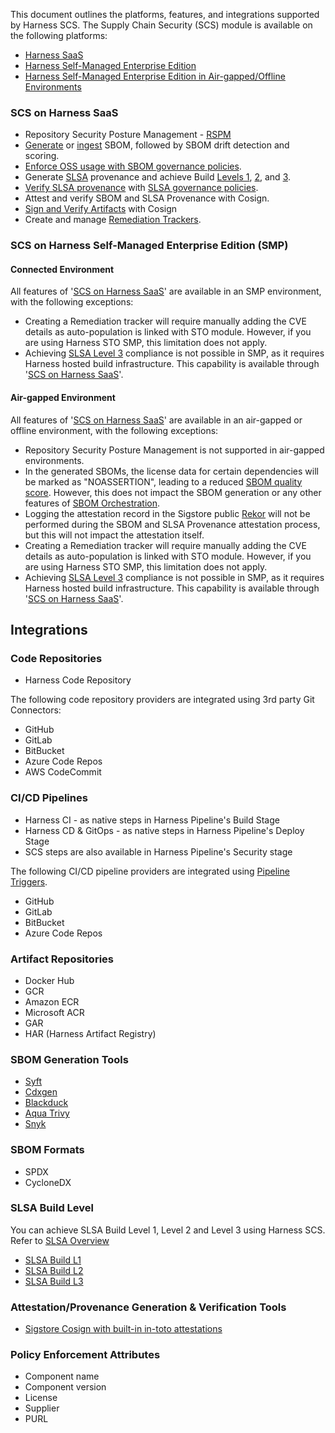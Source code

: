 This document outlines the platforms, features, and integrations supported by Harness SCS.
The Supply Chain Security (SCS) module is available on the following platforms:
- [Harness SaaS](#scs-on-harness-saas)
- [Harness Self-Managed Enterprise Edition](#connected-environment)
- [Harness Self-Managed Enterprise Edition in Air-gapped/Offline Environments](#air-gapped-environment)

### SCS on Harness SaaS
- Repository Security Posture Management - [RSPM](/docs/software-supply-chain-assurance/repository-security-posture-management-rspm.md)
- [Generate](../sbom/generate-sbom.md) or [ingest](/docs/software-supply-chain-assurance/sbom/ingest-sbom-data) SBOM, followed by SBOM drift detection and scoring.
- [Enforce OSS usage with SBOM governance policies](/docs/software-supply-chain-assurance/sbom-policies/enforce-sbom-policies).
- Generate [SLSA](../slsa/overview.md) provenance and achieve Build [Levels 1](/docs/software-supply-chain-assurance/slsa/overview.md#how-to-comply-with-slsa-level-1), [2](/docs/software-supply-chain-assurance/slsa/overview.md#how-to-comply-with-slsa-level-2), and [3](/docs/software-supply-chain-assurance/slsa/overview.md#how-to-comply-with-slsa-level-3).
- [Verify SLSA provenance](../slsa/verify-slsa.md) with [SLSA governance policies](/docs/software-supply-chain-assurance/slsa/verify-slsa.md#enforce-policies-on-slsa-provenance).
- Attest and verify SBOM and SLSA Provenance with Cosign.
- [Sign and Verify Artifacts](/docs/software-supply-chain-assurance/artifact/sign-artifacts.md) with Cosign
- Create and manage [Remediation Trackers](../remediation-tracker/overview.md).

### SCS on Harness Self-Managed Enterprise Edition (SMP)

#### Connected Environment
All features of '[SCS on Harness SaaS](#scs-on-harness-saas)' are available in an SMP environment, with the following exceptions:

- Creating a Remediation tracker will require manually adding the CVE details as auto-population is linked with STO module. However, if you are using Harness STO SMP, this limitation does not apply.
- Achieving [SLSA Level 3](/docs/software-supply-chain-assurance/slsa/overview.md#how-to-comply-with-slsa-level-3) compliance is not possible in SMP, as it requires Harness hosted build infrastructure. This capability is available through '[SCS on Harness SaaS](/docs/software-supply-chain-assurance/ssca-supported.md#scs-on-harness-saas)'.


#### Air-gapped Environment
All features of '[SCS on Harness SaaS](/docs/software-supply-chain-assurance/ssca-supported.md#scs-on-harness-saas)' are available in an air-gapped or offline environment, with the following exceptions:

- Repository Security Posture Management is not supported in air-gapped environments.
- In the generated SBOMs, the license data for certain dependencies will be marked as "NOASSERTION", leading to a reduced [SBOM quality score](/docs/software-supply-chain-assurance/sbom/sbom-score). However, this does not impact the SBOM generation or any other features of [SBOM Orchestration](/docs/software-supply-chain-assurance/sbom/generate-sbom).
- Logging the attestation record in the Sigstore public [Rekor](https://docs.sigstore.dev/logging/overview/) will not be performed during the SBOM and SLSA Provenance attestation process, but this will not impact the attestation itself.
- Creating a Remediation tracker will require manually adding the CVE details as auto-population is linked with STO module. However, if you are using Harness STO SMP, this limitation does not apply.
- Achieving [SLSA Level 3](/docs/software-supply-chain-assurance/slsa/overview.md#how-to-comply-with-slsa-level-3) compliance is not possible in SMP, as it requires Harness hosted build infrastructure. This capability is available through '[SCS on Harness SaaS](/docs/software-supply-chain-assurance/ssca-supported.md#scs-on-harness-saas)'.

## Integrations
### Code Repositories

* Harness Code Repository

The following code repository providers are integrated using 3rd party Git Connectors:

* GitHub 
* GitLab
* BitBucket
* Azure Code Repos
* AWS CodeCommit

### CI/CD Pipelines

* Harness CI - as native steps in Harness Pipeline's Build Stage
* Harness CD & GitOps - as native steps in Harness Pipeline's Deploy Stage
* SCS steps are also available in Harness Pipeline's Security stage

The following CI/CD pipeline providers are integrated using [Pipeline Triggers](/docs/platform/triggers/triggering-pipelines).

* GitHub
* GitLab
* BitBucket 
* Azure Code Repos

### Artifact Repositories

* Docker Hub
* GCR
* Amazon ECR
* Microsoft ACR
* GAR
* HAR (Harness Artifact Registry)

### SBOM Generation Tools

* [Syft](/docs/software-supply-chain-assurance/sbom/generate-sbom)
* [Cdxgen](https://github.com/CycloneDX/cdxgen/)
* [Blackduck](/docs/software-supply-chain-assurance/sbom/generate-sbom-blackduck)
* [Aqua Trivy](/docs/software-supply-chain-assurance/sbom/generate-sbom-aqua-trivy)
* [Snyk](/docs/software-supply-chain-assurance/sbom/generate-sbom-snyk)

### SBOM Formats

* SPDX 
* CycloneDX

### SLSA Build Level
You can achieve SLSA Build Level 1, Level 2 and Level 3 using Harness SCS. Refer to [SLSA Overview](../slsa/overview.md)
* [SLSA Build L1](/docs/software-supply-chain-assurance/slsa/overview.md#how-to-comply-with-slsa-level-1)
* [SLSA Build L2](/docs/software-supply-chain-assurance/slsa/overview.md#how-to-comply-with-slsa-level-2)
* [SLSA Build L3](/docs/software-supply-chain-assurance/slsa/overview.md#how-to-comply-with-slsa-level-3)


### Attestation/Provenance Generation & Verification Tools

* [Sigstore Cosign with built-in in-toto attestations](https://docs.sigstore.dev/cosign/verifying/attestation/)

### Policy Enforcement Attributes

* Component name
* Component version
* License
* Supplier
* PURL


